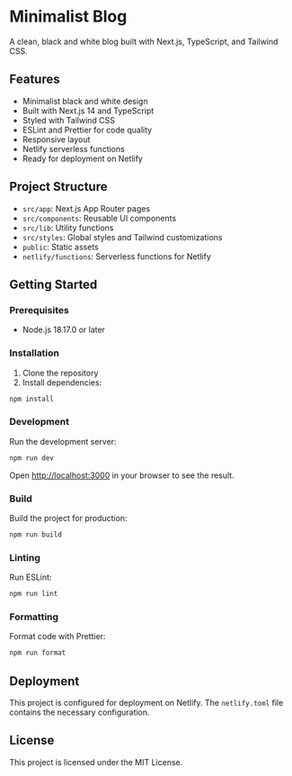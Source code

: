 # Minimalist Blog

A clean, black and white blog built with Next.js, TypeScript, and Tailwind CSS.

## Features

- Minimalist black and white design
- Built with Next.js 14 and TypeScript
- Styled with Tailwind CSS
- ESLint and Prettier for code quality
- Responsive layout
- Netlify serverless functions
- Ready for deployment on Netlify

## Project Structure

- `src/app`: Next.js App Router pages
- `src/components`: Reusable UI components
- `src/lib`: Utility functions
- `src/styles`: Global styles and Tailwind customizations
- `public`: Static assets
- `netlify/functions`: Serverless functions for Netlify

## Getting Started

### Prerequisites

- Node.js 18.17.0 or later

### Installation

1. Clone the repository
2. Install dependencies:

```bash
npm install
```

### Development

Run the development server:

```bash
npm run dev
```

Open [http://localhost:3000](http://localhost:3000) in your browser to see the result.

### Build

Build the project for production:

```bash
npm run build
```

### Linting

Run ESLint:

```bash
npm run lint
```

### Formatting

Format code with Prettier:

```bash
npm run format
```

## Deployment

This project is configured for deployment on Netlify. The `netlify.toml` file contains the necessary configuration.

## License

This project is licensed under the MIT License.
